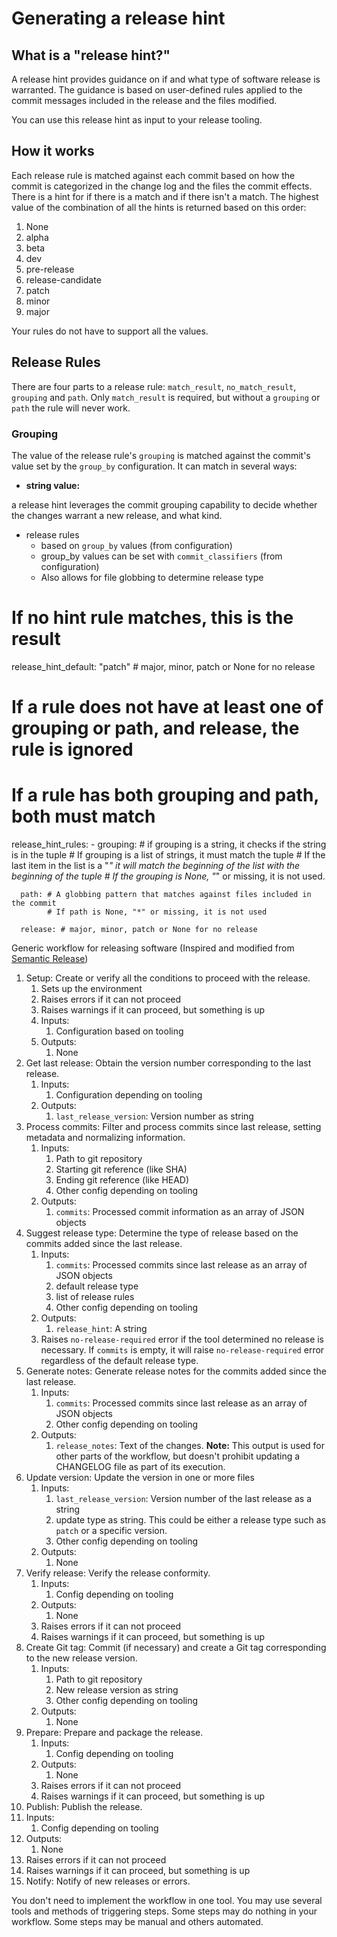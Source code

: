 # Generating a release hint

## What is a "release hint?"

A release hint provides guidance on if and what type of software release is warranted. The guidance is based on user-defined rules applied to the commit messages included in the release and the files modified.

You can use this release hint as input to your release tooling. 

## How it works

Each release rule is matched against each commit based on how the commit is categorized in the change log and the files the commit effects. There is a hint for if there is a match and if there isn't a match. The highest value of the combination of all the hints is returned based on this order:

1. None
2. alpha
3. beta
4. dev
5. pre-release
6. release-candidate
7. patch
8. minor
9. major

Your rules do not have to support all the values.

## Release Rules

There are four parts to a release rule: `match_result`, `no_match_result`, `grouping` and `path`. Only `match_result` is required, but without a `grouping` or `path` the rule will never work.

### Grouping

The value of the release rule's `grouping` is matched against the commit's value set by the `group_by` configuration. It can match in several ways:

- **string value:** 

a release hint leverages the commit grouping capability to decide whether the changes warrant a new release, and what kind.

- release rules
    - based on `group_by` values (from configuration)
    - group_by values can be set with `commit_classifiers` (from configuration)
    - Also allows for file globbing to determine release type

# If no hint rule matches, this is the result
release_hint_default: "patch" # major, minor, patch or None for no release

# If a rule does not have at least one of grouping or path, and release, the rule is ignored
# If a rule has both grouping and path, both must match
release_hint_rules:
    - grouping: # if grouping is a string, it checks if the string is in the tuple
                # If grouping is a list of strings, it must match the tuple
                # If the last item in the list is a "*" it will match the beginning of the list with the beginning of the tuple
                # If the grouping is None, "*" or missing, it is not used.
    
      path: # A globbing pattern that matches against files included in the commit
            # If path is None, "*" or missing, it is not used
    
      release: # major, minor, patch or None for no release


Generic workflow for releasing software
(Inspired and modified from [Semantic Release](https://semantic-release.gitbook.io/semantic-release/#release-steps))

1. Setup: Create or verify all the conditions to proceed with the release.
   1. Sets up the environment
   2. Raises errors if it can not proceed
   3. Raises warnings if it can proceed, but something is up
   4. Inputs: 
      1. Configuration based on tooling
   5. Outputs: 
      1. None
2. Get last release: Obtain the version number corresponding to the last release.
   1. Inputs:
      1. Configuration depending on tooling
   2. Outputs: 
      1. `last_release_version`: Version number as string
3. Process commits: Filter and process commits since last release, setting metadata and normalizing information.
   1. Inputs:
      1. Path to git repository
      2. Starting git reference (like SHA)
      3. Ending git reference (like HEAD)
      4. Other config depending on tooling
   2. Outputs:
      1. `commits`: Processed commit information as an array of JSON objects
4. Suggest release type: Determine the type of release based on the commits added since the last release.
   1. Inputs:
      1. `commits`: Processed commits since last release as an array of JSON objects
      2. default release type
      3. list of release rules
      4. Other config depending on tooling
   2. Outputs:
      1. `release_hint`: A string
   3. Raises `no-release-required` error if the tool determined no release is necessary. If `commits` is empty, it will raise `no-release-required` error regardless of the default release type.
5. Generate notes: Generate release notes for the commits added since the last release.
   1. Inputs:
      1. `commits`: Processed commits since last release as an array of JSON objects
      2. Other config depending on tooling
   2. Outputs:
      1. `release_notes`: Text of the changes. **Note:** This output is used for other parts of the workflow, but doesn't prohibit updating a CHANGELOG file as part of its execution.
6. Update version: Update the version in one or more files
   1. Inputs:
      1. `last_release_version`: Version number of the last release as a string
      2. update type as string. This could be either a release type such as `patch` or a specific version.
      3. Other config depending on tooling
   2. Outputs:
      1. None
7. Verify release: Verify the release conformity.
   1. Inputs:
      1. Config depending on tooling
   2. Outputs:
      1. None
   3. Raises errors if it can not proceed
   4. Raises warnings if it can proceed, but something is up
8. Create Git tag: Commit (if necessary) and create a Git tag corresponding to the new release version.
   1. Inputs:
      1. Path to git repository
      2. New release version as string
      3. Other config depending on tooling
   2. Outputs:
      1. None
9. Prepare: Prepare and package the release.
   1. Inputs:
      1. Config depending on tooling
   2. Outputs:
      1. None
   3. Raises errors if it can not proceed
   4. Raises warnings if it can proceed, but something is up
10. Publish: Publish the release.
   1. Inputs:
      1. Config depending on tooling
   2. Outputs:
      1. None
   3. Raises errors if it can not proceed
   4. Raises warnings if it can proceed, but something is up
11. Notify: Notify of new releases or errors.

You don't need to implement the workflow in one tool. You may use several tools and methods of triggering steps. Some steps may do nothing in your workflow. Some steps may be manual and others automated. 
